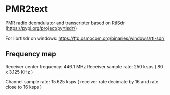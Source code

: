 # PMR2text
PMR radio deomdulator and transcripter based on RtlSdr (https://pypi.org/project/pyrtlsdr/)

For librtlsdr on windows: https://ftp.osmocom.org/binaries/windows/rtl-sdr/

## Frequency map
Receiver center frequency: 446.1 MHz
Receiver sample rate: 250 ksps ( 80 x 3.125 KHz )

Channel sample rate: 15.625 ksps ( receiver rate decimate by 16 and rate close to 16 ksps )